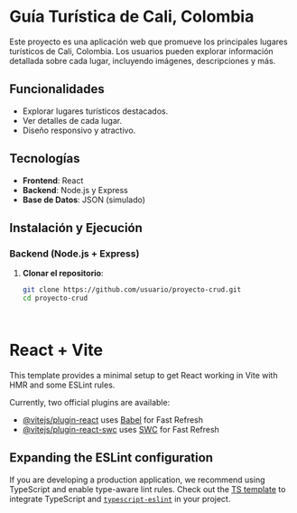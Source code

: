 # Guía Turística de Cali, Colombia

Este proyecto es una aplicación web que promueve los principales lugares turísticos de Cali, Colombia. Los usuarios pueden explorar información detallada sobre cada lugar, incluyendo imágenes, descripciones y más.

## Funcionalidades
- Explorar lugares turísticos destacados.
- Ver detalles de cada lugar.
- Diseño responsivo y atractivo.

## Tecnologías
- **Frontend**: React
- **Backend**: Node.js y Express
- **Base de Datos**: JSON (simulado)

## Instalación y Ejecución

### Backend (Node.js + Express)
1. **Clonar el repositorio**:
   ```bash
   git clone https://github.com/usuario/proyecto-crud.git
   cd proyecto-crud




# React + Vite

This template provides a minimal setup to get React working in Vite with HMR and some ESLint rules.

Currently, two official plugins are available:

- [@vitejs/plugin-react](https://github.com/vitejs/vite-plugin-react/blob/main/packages/plugin-react/README.md) uses [Babel](https://babeljs.io/) for Fast Refresh
- [@vitejs/plugin-react-swc](https://github.com/vitejs/vite-plugin-react-swc) uses [SWC](https://swc.rs/) for Fast Refresh

## Expanding the ESLint configuration

If you are developing a production application, we recommend using TypeScript and enable type-aware lint rules. Check out the [TS template](https://github.com/vitejs/vite/tree/main/packages/create-vite/template-react-ts) to integrate TypeScript and [`typescript-eslint`](https://typescript-eslint.io) in your project.
